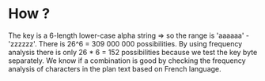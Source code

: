 # How ?

The key is a 6-length lower-case alpha string => so the range is 'aaaaaa' - 'zzzzzz'.
There is 26^6 = 309 000 000 possibilities.
By using frequency analysis there is only 26 * 6 = 152 possibilities because we test the key byte separately.
We know if a combination is good by checking the frequency analysis of characters in the plan text based on French language.


